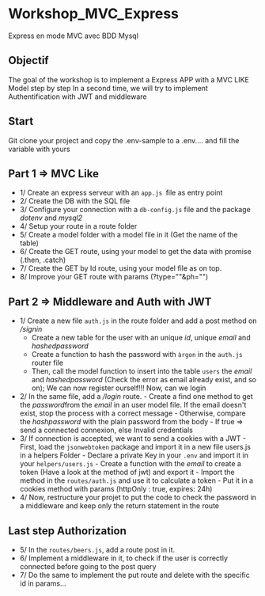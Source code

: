 # Workshop_MVC_Express
Express en mode MVC avec BDD Mysql

## Objectif
The goal of the workshop is to implement a Express APP with a MVC LIKE Model step by step
In a second time, we will try to implement Authentification with JWT and middleware

## Start
Git clone your project and copy the .env-sample to a .env.... and fill the variable with yours

## Part 1 => MVC Like
- 1/ Create an express serveur with an `app.js `file as entry point
- 2/ Create the DB with the SQL file
- 3/ Configure your connection with a `db-config.js` file and the package *dotenv* and *mysql2*
- 4/ Setup your route in a route folder
- 5/ Create a model folder with a model file in it (Get the name of the table)
- 6/ Create the GET route, using your model to get the data with promise (.then, .catch)
- 7/ Create the GET by Id route, using your model file as on top.
- 8/ Improve your GET route with params (?type=""&ph="")

## Part 2 => Middleware and Auth with JWT
- 1/ Create a new file `auth.js` in the route folder and add a post method on */signin*
    - Create a new table for the user with an unique *id*, unique *email* and *hashedpassword*
    - Create a function to hash the password with `àrgon` in the `auth.js` router file
    - Then, call the model function to insert into the table `users` the *email* and *hashedpassword* (Check the error as email already exist, and so on);
    We can now register ourself!!! Now, can we login
- 2/ In the same file, add a */login* route.
      - Create a find one method to get the *password*from the *email* in an user model file. If the email doesn't exist, stop the process with a correct message
      - Otherwise, compare the *hashpassword* with the plain password from the body
      - If true => send a connected connexion, else Invalid credentials
- 3/ If connection is accepted, we want to send a cookies with a JWT
      - First, load the `jsonwebtoken` package and import it in a new file users.js in a helpers Folder
      - Declare a private Key in your `.env` and import it in your `helpers/users.js`
      - Create a function with the *email* to create a token (Have a look at the method of jwt) and export it
      - Import the method in the `routes/auth.js` and use it to calculate a token
      - Put it in a cookies method with params (httpOnly : true, expires: 24h)
- 4/ Now, restructure your projet to put the code to check the password in a middleware and keep only the return statement in the route

## Last step Authorization
- 5/ In the `routes/beers.js`, add a route post in it.
- 6/ Implement a middleware in it, to check if the user is correctly connected before going to the post query
- 7/ Do the same to implement the put route and delete with the specific id in params...
